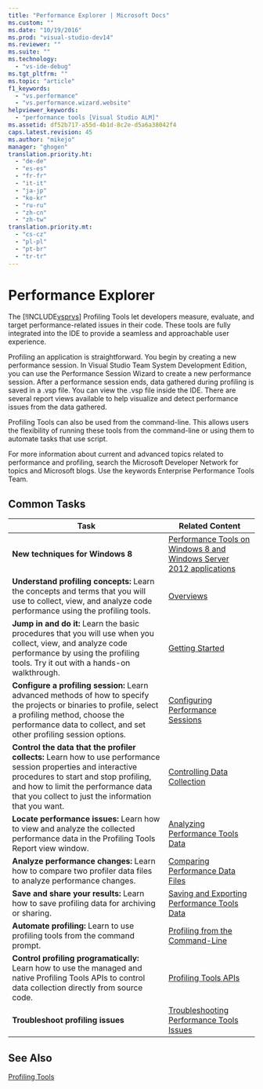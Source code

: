 ```yaml
---
title: "Performance Explorer | Microsoft Docs"
ms.custom: ""
ms.date: "10/19/2016"
ms.prod: "visual-studio-dev14"
ms.reviewer: ""
ms.suite: ""
ms.technology: 
  - "vs-ide-debug"
ms.tgt_pltfrm: ""
ms.topic: "article"
f1_keywords: 
  - "vs.performance"
  - "vs.performance.wizard.website"
helpviewer_keywords: 
  - "performance tools [Visual Studio ALM]"
ms.assetid: df52b717-a55d-4b1d-8c2e-d5a6a38042f4
caps.latest.revision: 45
ms.author: "mikejo"
manager: "ghogen"
translation.priority.ht: 
  - "de-de"
  - "es-es"
  - "fr-fr"
  - "it-it"
  - "ja-jp"
  - "ko-kr"
  - "ru-ru"
  - "zh-cn"
  - "zh-tw"
translation.priority.mt: 
  - "cs-cz"
  - "pl-pl"
  - "pt-br"
  - "tr-tr"
---
```

# Performance Explorer
The [!INCLUDE[vsprvs](../code-quality/includes/vsprvs_md.md)] Profiling Tools let developers measure, evaluate, and target performance-related issues in their code. These tools are fully integrated into the IDE to provide a seamless and approachable user experience.  
  
 Profiling an application is straightforward. You begin by creating a new performance session. In Visual Studio Team System Development Edition, you can use the Performance Session Wizard to create a new performance session. After a performance session ends, data gathered during profiling is saved in a .vsp file. You can view the .vsp file inside the IDE. There are several report views available to help visualize and detect performance issues from the data gathered.  
  
 Profiling Tools can also be used from the command-line. This allows users the flexibility of running these tools from the command-line or using them to automate tasks that use script.  
  
 For more information about current and advanced topics related to performance and profiling, search the Microsoft Developer Network for topics and Microsoft blogs. Use the keywords Enterprise Performance Tools Team.  
  
## Common Tasks  
  
|Task|Related Content|  
|----------|---------------------|  
|**New techniques for Windows 8**|[Performance Tools on Windows 8 and Windows Server 2012 applications](../profiling/performance-tools-on-windows-8-and-windows-server-2012-applications.md)|  
|**Understand profiling concepts:** Learn the concepts and terms that you will use to collect, view, and analyze code performance using the profiling tools.|[Overviews](../profiling/overviews--performance-tools-.md)|  
|**Jump in and do it:** Learn the basic procedures that you will use when you collect, view, and analyze code performance by using the profiling tools. Try it out with a hands-on walkthrough.|[Getting Started](../profiling/getting-started-with-performance-tools.md)|  
|**Configure a profiling session:** Learn advanced methods of how to specify the projects or binaries to profile, select a profiling method, choose the performance data to collect, and set other profiling session options.|[Configuring Performance Sessions](../profiling/configuring-performance-sessions.md)|  
|**Control the data that the profiler collects:** Learn how to use performance session properties and interactive procedures to start and stop profiling, and how to limit the performance data that you collect to just the information that you want.|[Controlling Data Collection](../profiling/controlling-data-collection.md)|  
|**Locate performance issues:** Learn how to view and analyze the collected performance data in the Profiling Tools Report view window.|[Analyzing Performance Tools Data](../profiling/analyzing-performance-tools-data.md)|  
|**Analyze performance changes:** Learn how to compare two profiler data files to analyze performance changes.|[Comparing Performance Data Files](../profiling/comparing-performance-data-files.md)|  
|**Save and share your results:** Learn how to save profiling data for archiving or sharing.|[Saving and Exporting Performance Tools Data](../profiling/saving-and-exporting-performance-tools-data.md)|  
|**Automate profiling:** Learn to use profiling tools from the command prompt.|[Profiling from the Command-Line](../profiling/using-the-profiling-tools-from-the-command-line.md)|  
|**Control profiling programatically:** Learn how to use the managed and native Profiling Tools APIs to control data collection directly from source code.|[Profiling Tools APIs](../profiling/profiling-tools-apis.md)|  
|**Troubleshoot profiling issues**|[Troubleshooting Performance Tools Issues](../profiling/troubleshooting-performance-tools-issues.md)|  
  
## See Also  
 [Profiling Tools](../profiling/profiling-tools.md)